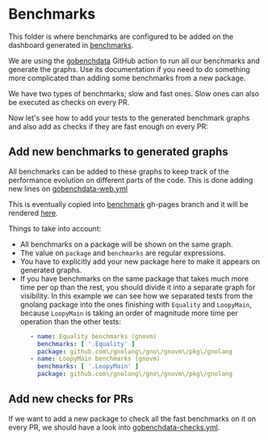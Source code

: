 # Benchmarks

This folder is where benchmarks are configured to be added on the dashboard generated in [benchmarks](https://gnoland.github.io/benchmarks).

We are using the [gobenchdata](https://github.com/bobheadxi/gobenchdata) GitHub action to run all our benchmarks and generate the graphs. Use its documentation if you need to do something more complicated than adding some benchmarks from a new package.

We have two types of benchmarks; slow and fast ones. Slow ones can also be executed as checks on every PR.

Now let's see how to add your tests to the generated benchmark graphs and also add as checks if they are fast enough on every PR:

## Add new benchmarks to generated graphs

All benchmarks can be added to these graphs to keep track of the performance evolution on different parts of the code. This is done adding new lines on [gobenchdata-web.yml](https://github.com/gnolang/gno/blob/gh-benchmarks/gobenchdata-web.yml)

This is eventually copied into [benchmark](https://github.com/gnolang/benchmarks/tree/gh-pages) gh-pages branch and it will be rendered [here](https://gnolang.github.io/benchmarks/).

Things to take into account:

- All benchmarks on a package will be shown on the same graph.
- The value on `package` and `benchmarks` are regular expressions.
- You have to explicitly add your new package here to make it appears on generated graphs.
- If you have benchmarks on the same package that takes much more time per op than the rest, you should divide it into a separate graph for visibility. In this example we can see how we separated tests from the gnolang package into the ones finishing with `Equality` and `LoopyMain`, because `LoopyMain` is taking an order of magnitude more time per operation than the other tests:

```yaml
      - name: Equality benchmarks (gnovm)
        benchmarks: [ '.Equality' ]
        package: github.com\/gnolang\/gno\/gnovm\/pkg\/gnolang
      - name: LoopyMain benchmarks (gnovm)
        benchmarks: [ '.LoopyMain' ]
        package: github.com\/gnolang\/gno\/gnovm\/pkg\/gnolang
```

## Add new checks for PRs

If we want to add a new package to check all the fast benchmarks on it on every PR, we should have a look into [gobenchdata-checks.yml](./gobenchdata-checks.yml).
